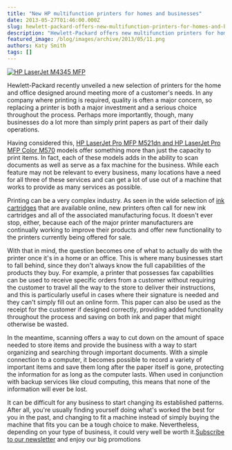 ```yaml
---
title: "New HP multifunction printers for homes and businesses"
date: 2013-05-27T01:46:00.000Z
slug: hewlett-packard-offers-new-multifunction-printers-for-homes-and-businesses
description: "Hewlett-Packard offers new multifunction printers for homes and businesses"
featured_image: /blog/images/archive/2013/05/11.png
authors: Katy Smith
tags: []
---
```


[![HP LaserJet M4345 MFP](/blog/images/archive/2013/05/11-632x229.png)](/blog/images/archive/2013/05/11.png)

Hewlett-Packard recently unveiled a new selection of printers for the home and office designed around meeting more of a customer's needs. In any company where printing is required, quality is often a major concern, so replacing a printer is both a major investment and a serious choice throughout the process. Perhaps more importantly, though, many businesses do a lot more than simply print papers as part of their daily operations.

Having considered this, [HP LaserJet Pro MFP M521dn and HP LaserJet Pro MFP Color M570](https://www.tomatoink.com/hp-printer-cartridges) models offer something more than just the capacity to print items. In fact, each of these models adds in the ability to scan documents as well as serve as a fax machine for the business. While each feature may not be relevant to every business, many locations have a need for all three of these services and can get a lot of use out of a machine that works to provide as many services as possible.

Printing can be a very complex industry. As seen in the wide selection of [ink cartridges](https://www.tomatoink.com/) that are available online, new printers often call for new ink cartridges and all of the associated manufacturing focus. It doesn't ever stop, either, because each of the major printer manufacturers are continually working to improve their products and offer new functionality to the printers currently being offered for sale.

With that in mind, the question becomes one of what to actually do with the printer once it's in a home or an office. This is where many businesses start to fall behind, since they don't always know the full capabilities of the products they buy. For example, a printer that possesses fax capabilities can be used to receive specific orders from a customer without requiring the customer to travel all the way to the store to deliver their instructions, and this is particularly useful in cases where their signature is needed and they can't simply fill out an online form. This paper can also be used as the receipt for the customer if designed correctly, providing added functionality throughout the process and saving on both ink and paper that might otherwise be wasted.

In the meantime, scanning offers a way to cut down on the amount of space needed to store items and provide the business with a way to start organizing and searching through important documents. With a simple connection to a computer, it becomes possible to record a variety of important items and save them long after the paper itself is gone, protecting the information for as long as the computer lasts. When used in conjunction with backup services like cloud computing, this means that none of the information will ever be lost.

It can be difficult for any business to start changing its established patterns. After all, you're usually finding yourself doing what's worked the best for you in the past, and changing to fit a machine instead of simply buying the machine that fits you can be a tough choice to make. Nevertheless, depending on your type of business, it could very well be worth it.[Subscribe to our newsletter](https://www.tomatoink.com/welcome/subscribe) and enjoy our big promotions